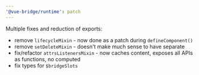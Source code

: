 ```yaml
---
'@vue-bridge/runtime': patch
---
```


Multiple fixes and reduction of exports:

- remove `lifecycleMixin` - now done as a patch during `defineComponent()`
- remove `setDeleteMixin` - doesn't make much sense to have separate
- fix/refactor `attrsListenersMixin` - now caches content, exposes all APIs as functions, no computed
- fix types for `$bridgeSlots`
